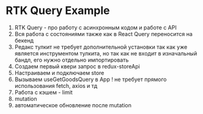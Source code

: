 # RTK Query Example

1) RTK Query - про работу с асинхронным кодом и работе с API
2) Вся работа с состояниями также как в React Query переносится на бекенд
3) Редакс тулкит не требует дополнительной установки так как уже является инструментом тулкита, но так как не входит в изначальный бандл, его нужно отдельно импортировать
4) Создаем первый квери запрос в redux-storeApi
5) Настраиваем и подключаем store 
6) Вызываем useGetGoodsQuery в App
! не требует прямого использования fetch, axios и тд
7) Работа с кэшем - limit
8) mutation
9) автоматическое обновление после mutation
